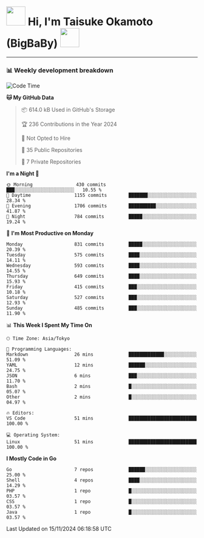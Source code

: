 <!-- Title -->
<h1>
    <img src="https://media.tenor.com/TlyRveJkgo4AAAAi/cloud-cloud-strife.gif" width="50"/> 
    Hi, I'm Taisuke Okamoto (BigBaBy) 
    <img src="https://media.tenor.com/TlyRveJkgo4AAAAi/cloud-cloud-strife.gif" width="50"/>
</h1>

---

<h3> 📊 Weekly development breakdown </h3>
<!-- waka-readme-stats -->

<!--START_SECTION:waka-->
![Code Time](http://img.shields.io/badge/Code%20Time-1%2C890%20hrs%2059%20mins-blue)

**🐱 My GitHub Data** 

> 📦 614.0 kB Used in GitHub's Storage 
 > 
> 🏆 236 Contributions in the Year 2024
 > 
> 🚫 Not Opted to Hire
 > 
> 📜 35 Public Repositories 
 > 
> 🔑 7 Private Repositories 
 > 
**I'm a Night 🦉** 

```text
🌞 Morning                430 commits         ███░░░░░░░░░░░░░░░░░░░░░░   10.55 % 
🌆 Daytime                1155 commits        ███████░░░░░░░░░░░░░░░░░░   28.34 % 
🌃 Evening                1706 commits        ██████████░░░░░░░░░░░░░░░   41.87 % 
🌙 Night                  784 commits         █████░░░░░░░░░░░░░░░░░░░░   19.24 % 
```
📅 **I'm Most Productive on Monday** 

```text
Monday                   831 commits         █████░░░░░░░░░░░░░░░░░░░░   20.39 % 
Tuesday                  575 commits         ████░░░░░░░░░░░░░░░░░░░░░   14.11 % 
Wednesday                593 commits         ████░░░░░░░░░░░░░░░░░░░░░   14.55 % 
Thursday                 649 commits         ████░░░░░░░░░░░░░░░░░░░░░   15.93 % 
Friday                   415 commits         ███░░░░░░░░░░░░░░░░░░░░░░   10.18 % 
Saturday                 527 commits         ███░░░░░░░░░░░░░░░░░░░░░░   12.93 % 
Sunday                   485 commits         ███░░░░░░░░░░░░░░░░░░░░░░   11.90 % 
```


📊 **This Week I Spent My Time On** 

```text
🕑︎ Time Zone: Asia/Tokyo

💬 Programming Languages: 
Markdown                 26 mins             █████████████░░░░░░░░░░░░   51.09 % 
YAML                     12 mins             ██████░░░░░░░░░░░░░░░░░░░   24.75 % 
JSON                     6 mins              ███░░░░░░░░░░░░░░░░░░░░░░   11.70 % 
Bash                     2 mins              █░░░░░░░░░░░░░░░░░░░░░░░░   05.07 % 
Other                    2 mins              █░░░░░░░░░░░░░░░░░░░░░░░░   04.97 % 

🔥 Editors: 
VS Code                  51 mins             █████████████████████████   100.00 % 

💻 Operating System: 
Linux                    51 mins             █████████████████████████   100.00 % 
```

**I Mostly Code in Go** 

```text
Go                       7 repos             ██████░░░░░░░░░░░░░░░░░░░   25.00 % 
Shell                    4 repos             ████░░░░░░░░░░░░░░░░░░░░░   14.29 % 
PHP                      1 repo              █░░░░░░░░░░░░░░░░░░░░░░░░   03.57 % 
CSS                      1 repo              █░░░░░░░░░░░░░░░░░░░░░░░░   03.57 % 
Java                     1 repo              █░░░░░░░░░░░░░░░░░░░░░░░░   03.57 % 
```




 Last Updated on 15/11/2024 06:18:58 UTC
<!--END_SECTION:waka-->
